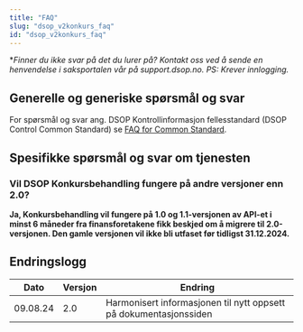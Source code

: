 ```yaml
---
title: "FAQ"
slug: "dsop_v2konkurs_faq"
id: "dsop_v2konkurs_faq"
---
```


**Finner du ikke svar på det du lurer på? Kontakt oss ved å sende en henvendelse i saksportalen vår på support.dsop.no. PS: Krever innlogging.*

## Generelle og generiske spørsmål og svar

For spørsmål og svar ang. DSOP Kontrollinformasjon fellesstandard (DSOP Control Common Standard) se 
[FAQ for Common Standard](/dsop_v2fellesstandard_faq).

## Spesifikke spørsmål og svar om tjenesten

### Vil DSOP Konkursbehandling fungere på andre versjoner enn 2.0?

**Ja, Konkursbehandling vil fungere på 1.0 og 1.1-versjonen av API-et i minst 6 måneder fra finansforetakene fikk beskjed 
om å migrere til 2.0-versjonen. Den gamle versjonen vil ikke bli utfaset før tidligst 31.12.2024.**


## Endringslogg

| Dato     | Versjon | Endring                                                           |
|----------|---------|-------------------------------------------------------------------|
| 09.08.24 | 2.0     | Harmonisert informasjonen til nytt oppsett på dokumentasjonssiden |

